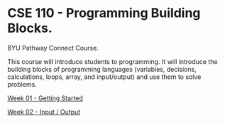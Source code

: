 # CSE 110 - Programming Building Blocks.
 BYU Pathway Connect Course.
 
 This course will introduce students to programming. It will introduce the building blocks of programming languages (variables, decisions, calculations, loops, array, and input/output) and use them to solve problems.

[Week 01 - Getting Started](https://github.com/felipesud/programming-building-blocks/tree/master/week01-getting-started) 

[Week 02 - Input / Output](https://github.com/felipesud/programming-building-blocks/tree/master/week02_input_output) 
